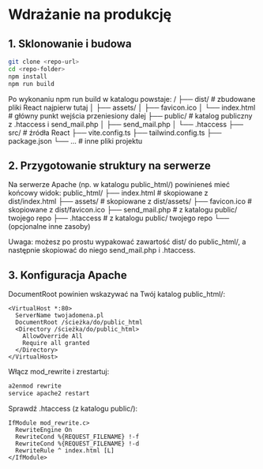 # Wdrażanie na produkcję

## 1. Sklonowanie i budowa

```bash
git clone <repo-url>
cd <repo-folder>
npm install
npm run build
```

Po wykonaniu npm run build w katalogu <repo-folder> powstaje:
<repo-folder>/
├── dist/            # zbudowane pliki React najpierw tutaj
│   ├── assets/
│   ├── favicon.ico
│   └── index.html   # główny punkt wejścia przeniesiony dalej
├── public/          # katalog publiczny z .htaccess i send_mail.php
│   ├── send_mail.php
│   └── .htaccess
├── src/             # źródła React
├── vite.config.ts
├── tailwind.config.ts
├── package.json
└── ...              # inne pliki projektu

## 2. Przygotowanie struktury na serwerze
Na serwerze Apache (np. w katalogu public_html/) powinieneś mieć końcowy widok:
public_html/
├── index.html          # skopiowane z dist/index.html
├── assets/             # skopiowane z dist/assets/
├── favicon.ico         # skopiowane z dist/favicon.ico
├── send_mail.php       # z katalogu public/ twojego repo
├── .htaccess           # z katalogu public/ twojego repo
└── (opcjonalne inne zasoby)

Uwaga: możesz po prostu wypakować zawartość dist/ do public_html/, a następnie skopiować do niego send_mail.php i .htaccess.

## 3. Konfiguracja Apache
DocumentRoot powinien wskazywać na Twój katalog public_html/:
```
<VirtualHost *:80>
  ServerName twojadomena.pl
  DocumentRoot /ścieżka/do/public_html
  <Directory /ścieżka/do/public_html>
    AllowOverride All
    Require all granted
  </Directory>
</VirtualHost>
```

Włącz mod_rewrite i zrestartuj:
```bash
a2enmod rewrite
service apache2 restart
```

Sprawdź .htaccess (z katalogu public/):
```
IfModule mod_rewrite.c>
  RewriteEngine On
  RewriteCond %{REQUEST_FILENAME} !-f
  RewriteCond %{REQUEST_FILENAME} !-d
  RewriteRule ^ index.html [L]
</IfModule>
```